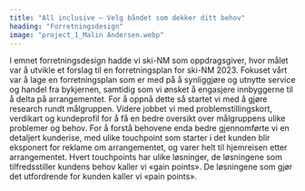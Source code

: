 ```yaml
---
title: "All inclusive – Velg båndet som dekker ditt behov"
heading: "Forretningsdesign"
image: "project_1_Malin Andersen.webp"
---
```


I emnet forretningsdesign hadde vi ski-NM som oppdragsgiver, hvor målet var å utvikle et forslag til en forretningsplan for ski-NM 2023. Fokuset vårt var å lage en forretningsplan som er med på å synliggjøre og utnytte service og handel fra bykjernen, samtidig som vi ønsket å engasjere innbyggerne til å delta på arrangementet. For å oppnå dette så startet vi med å gjøre research rundt målgruppen. Videre jobbet vi med problemstillingskort, verdikart og kundeprofil for å få en bedre oversikt over målgruppens ulike problemer og behov. For å forstå behovene enda bedre gjennomførte vi en detaljert kunderise, med ulike touchpoint som starter i det kunden blir eksponert for reklame om arrangementet, og varer helt til hjemreisen etter arrangementet. Hvert touchpoints har ulike løsninger, de løsningene som tilfredsstiller kundens behov kaller vi «gain points». De løsningene som gjør det utfordrende for kunden kaller vi «pain points».
